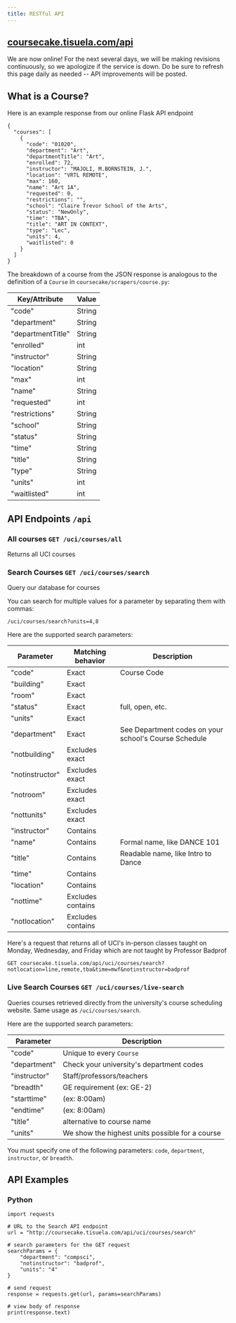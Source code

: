 ```yaml
---
title: RESTful API
---
```

## [coursecake.tisuela.com/api](https://coursecake.tisuela.com/api)
We are now online! For the next several days, we will be making revisions continuously, so we apologize if the service is down. Do be sure to refresh this page daily as needed -- API improvements will be posted.


## What is a Course?
Here is an example response from our online Flask API endpoint
```
{
  "courses": [
    {
      "code": "01020",
      "department": "Art",
      "departmentTitle": "Art",
      "enrolled": 72,
      "instructor": "MAJOLI, M.BORNSTEIN, J.",
      "location": "VRTL REMOTE",
      "max": 160,
      "name": "Art 1A",
      "requested": 0,
      "restrictions": "",
      "school": "Claire Trevor School of the Arts",
      "status": "NewOnly",
      "time": "TBA",
      "title": "ART IN CONTEXT",
      "type": "Lec",
      "units": 4,
      "waitlisted": 0
    }
  ]
}
```

The breakdown of a course from the JSON response is analogous to the definition of a `Course` in `coursecake/scrapers/course.py`:

Key/Attribute | Value
--- | ---
"code" | String
"department" | String       
"departmentTitle" | String
"enrolled" | int
"instructor" | String
"location" | String
"max" | int
"name" | String
"requested" | int
"restrictions" | String
"school" | String
"status" | String
"time" | String
"title" | String
"type" | String
"units" | int
"waitlisted" | int

## API Endpoints `/api`

### All courses `GET /uci/courses/all`
Returns all UCI courses

### Search Courses `GET /uci/courses/search`
Query our database for courses

You can search for multiple values for a parameter by separating them with commas:
```
/uci/courses/search?units=4,8
```

Here are the supported search parameters:

Parameter | Matching behavior | Description
--- | --- | ---
"code" | Exact | Course Code
"building" | Exact | 
"room" | Exact |
"status" | Exact | full, open, etc.
"units" | Exact |
"department" | Exact | See Department codes on your school's Course Schedule
"notbuilding" | Excludes exact
"notinstructor" | Excludes exact
"notroom" | Excludes exact
"nottunits" | Excludes exact
"instructor" | Contains 
"name" | Contains | Formal name, like DANCE 101
"title" | Contains | Readable name, like Intro to Dance
"time" | Contains 
"location" | Contains 
"nottime" | Excludes contains
"notlocation" | Excludes contains


Here's a request that returns all of UCI's in-person classes taught on Monday, Wednesday, and Friday which are not taught by Professor Badprof
```
GET coursecake.tisuela.com/api/uci/courses/search?notlocation=line,remote,tba&time=mwf&notinstructor=badprof
```

### Live Search Courses `GET /uci/courses/live-search`
Queries courses retrieved directly from the university's course scheduling website.
Same usage as `/uci/courses/search`.

Here are the supported search parameters:

Parameter | Description
--- | --- 
"code" | Unique to every `Course`
"department" | Check your university's department codes      
"instructor" | Staff/professors/teachers
"breadth" | GE requirement (ex: GE-2)
"starttime" | (ex: 8:00am)
"endtime" | (ex: 8:00am)
"title" | alternative to course name
"units" | We show the highest units possible for a course


You must specify one of the following parameters: `code`, `department`, `instructor`, or `breadth`.

## API Examples

### Python
```
import requests

# URL to the Search API endpoint
url = "http://coursecake.tisuela.com/api/uci/courses/search"    

# search parameters for the GET request
searchParams = {
    "department": "compsci",
    "notinstructor": "badprof",
    "units": "4"
}

# send request
response = requests.get(url, params=searchParams)

# view body of response
print(response.text)
```
